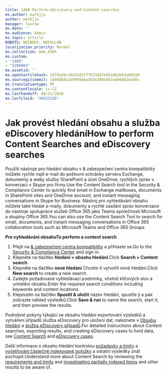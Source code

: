 ```yaml
---
title: 1488-Perform-eDiscovery-and-Content-searches
ms.author: markjjo
author: markjjo
manager: lauraw
ms.date: ''
ms.audience: Admin
ms.topic: article
ROBOTS: NOINDEX, NOFOLLOW
localization_priority: Normal
ms.collection: Adm_O365
ms.custom:
- "1488"
- "3200003"
ms.assetid: ''
ms.openlocfilehash: 15f5a26c34e32d1f77b73d57e9518b1bb1e68320
ms.sourcegitcommit: 1d98db8acb9959aba3b5e308a567ade6b62da56c
ms.translationtype: MT
ms.contentlocale: cs-CZ
ms.lasthandoff: 08/22/2019
ms.locfileid: "36555226"
---
```

# <a name="how-to-perform-content-searches-and-ediscovery-searches"></a><span data-ttu-id="84423-102">Jak provést hledání obsahu a služba eDiscovery hledání</span><span class="sxs-lookup"><span data-stu-id="84423-102">How to perform Content Searches and eDiscovery searches</span></span>

<span data-ttu-id="84423-103">Použití nástroje pro hledání obsahu v & zabezpečení centra kompatibility můžete rychle najít e-mail do poštovní schránky serveru Exchange, dokumenty a weby služby SharePoint a účet OneDrive, rychlých zpráv v konverzaci v Skype pro firmy.</span><span class="sxs-lookup"><span data-stu-id="84423-103">Use the Content Search tool in the Security & Compliance Center to quickly find email in Exchange mailboxes, documents in SharePoint sites and OneDrive account, and instant messaging conversations in Skype for Business.</span></span> <span data-ttu-id="84423-104">Nástroj pro vyhledávání obsahu můžete také hledat e-maily, dokumenty a rychlé zasílání zpráv konverzace do nástroje spolupráce služeb Office 365 jako Teams společnosti Microsoft a skupiny Office 365.</span><span class="sxs-lookup"><span data-stu-id="84423-104">You can also use the Content Search Tool to search for email, documents, and instant messaging conversations in Office 365 collaboration tools such as Microsoft Teams and Office 365 Groups.</span></span>

<span data-ttu-id="84423-105">**Pro vyhledávání obsahu**</span><span class="sxs-lookup"><span data-stu-id="84423-105">**To perform a content search**</span></span>

1. <span data-ttu-id="84423-106">Přejít na [& zabezpečení centra kompatibility](https://protection.office.com) a přihlaste se.</span><span class="sxs-lookup"><span data-stu-id="84423-106">Go to the [Security & Compliance Center](https://protection.office.com) and sign in.</span></span>
2. <span data-ttu-id="84423-107">Klepněte na tlačítko **hledání > obsahu hledání**.</span><span class="sxs-lookup"><span data-stu-id="84423-107">Click **Search > Content search**.</span></span>
3. <span data-ttu-id="84423-108">Klepněte na tlačítko **nové hledání** Chcete-li vytvořit nové hledání.</span><span class="sxs-lookup"><span data-stu-id="84423-108">Click **New search** to create a new search.</span></span>
4. <span data-ttu-id="84423-109">Zadejte požadované vyhledávací podmínky, včetně klíčových slov a umístění obsahu.</span><span class="sxs-lookup"><span data-stu-id="84423-109">Enter the required search conditions including keywords and content locations.</span></span>  
5. <span data-ttu-id="84423-110">Klepnutím na tlačítko **Spustit & uložit** název hledání, spusťte ji a pak zobrazte náhled výsledků.</span><span class="sxs-lookup"><span data-stu-id="84423-110">Click **Save & run** to name the search, start it, and then preview the results.</span></span>

<span data-ttu-id="84423-111">Podrobné pokyny týkající se obsahu hledání exportování výsledků a vytváření případů služba eDiscovery pro uložení dat, naleznete v [Obsahu hledání](https://docs.microsoft.com/office365/securitycompliance/content-search) a [služba eDiscovery případů](https://docs.microsoft.com/office365/securitycompliance/ediscovery-cases).</span><span class="sxs-lookup"><span data-stu-id="84423-111">For detailed instructions about Content searches, exporting results, and creating eDiscovery cases to hold data, see [Content Search](https://docs.microsoft.com/office365/securitycompliance/content-search) and [eDiscovery cases](https://docs.microsoft.com/office365/securitycompliance/ediscovery-cases).</span></span>

<span data-ttu-id="84423-112">Další informace o obsahu hledání kontrolou [požadavky a limity](https://docs.microsoft.com/office365/securitycompliance/limits-for-content-search) a [vyšetřování částečně indexované položky](https://docs.microsoft.com/office365/securitycompliance/investigating-partially-indexed-items-in-ediscovery) a ostatní výsledky znát pochopit.</span><span class="sxs-lookup"><span data-stu-id="84423-112">Understand more about Content Search by reviewing the [requirements and limits](https://docs.microsoft.com/office365/securitycompliance/limits-for-content-search) and  [investigating partially indexed items](https://docs.microsoft.com/office365/securitycompliance/investigating-partially-indexed-items-in-ediscovery) and other results to be aware of.</span></span>